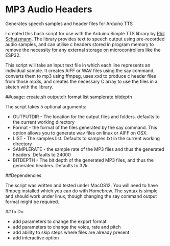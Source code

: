 # MP3 Audio Headers
 Generates speech samples and header files for Arduino TTS

I created this bash script for use with the Arduino Simple TTS library by [Phil Schatzmann](https://github.com/pschatzmann/arduino-simple-tts). The library provides text to speech output using pre-recorded audio samples, and can utilise c headers stored in program memory to remove the necessity for any external storage on microcontrollers like the ESP32.

This script will take an input text file in which each line represents an individual sample. It creates AIFF or WAV files using the say command, converts them to mp3 using ffmpeg, uses xxd to produce c header files from those mp3s, and creates the necessary C array to use the files in a sketch with the library.

##usage:
create.sh outputdir format list samplerate bitdepth

The script takes 5 optional arguments:

- OUTPUTDIR - The location for the output files and folders. defaults to the current working directory
- Format - the format of the files generated by the say command. This option allows you to generate wav files on linux or AIFF on OSX.
- LIST - The samples list. Defaults to samples.txt in the current working directory
- SAMPLERATE - the sample rate of the MP3 files and thus the generated headers. Defaults to 24000
- BITDEPTH - The bit depth of the generated MP3 files, and thus the generated headers. Defaults to 32k.

##Dependencies

The script was written and tested under MacOS12. You will need to have ffmpeg installed which you can do with Homebrew. The syntax is simple and should work under linux, though changing the say command output format might be required.

##To Do

- add parameters to change the export format
- add parameters to change the voice, rate and pitch
- add ability to skip steps where files are already present
- add interactive option

